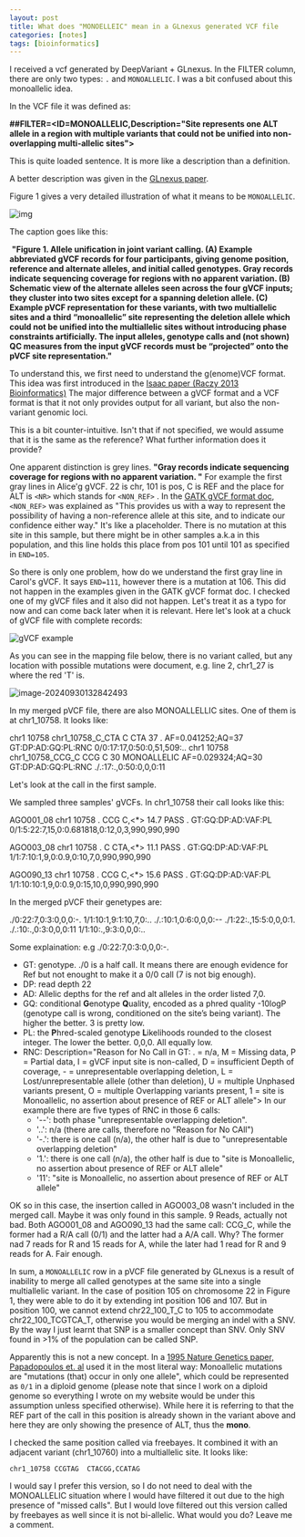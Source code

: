 ```yaml
---
layout: post
title: What does "MONOELLEIC" mean in a GLnexus generated VCF file
categories: [notes]
tags: [bioinformatics]
---
```


I received a vcf generated by DeepVariant + GLnexus. In the FILTER column, there are only two types: `.` and `MONOALLELIC`.  I was a bit confused about this monoallelic idea.

In the VCF file it was defined as:

**\##FILTER=<ID=MONOALLELIC,Description="Site represents one ALT allele in a region with multiple variants that could not be unified into non-overlapping multi-allelic sites">**

This is quite loaded sentence. It is more like a description than a definition.

A better description was given in the [GLnexus paper](https://www.biorxiv.org/content/10.1101/343970v1.full). 

Figure 1 gives a very detailed illustration of what it means to be `MONOALLELIC`.

![img](https://www.biorxiv.org/content/biorxiv/early/2018/06/11/343970/F1.large.jpg?width=800&height=600&carousel=1)

The caption goes like this:

​	**"Figure 1. Allele unification in joint variant calling. (A) Example abbreviated gVCF  records for four participants, giving genome position, reference and  alternate alleles, and initial called genotypes. Gray records indicate  sequencing coverage for regions with no apparent variation. (B)  Schematic view of the alternate alleles seen across the four gVCF  inputs; they cluster into two sites except for a spanning deletion  allele. (C) Example pVCF representation for these variants, with two  multiallelic sites and a third “monoallelic” site representing the  deletion allele which could not be unified into the multiallelic sites  without introducing phase constraints artificially. The input alleles,  genotype calls and (not shown) QC measures from the input gVCF records must be “projected” onto the pVCF site representation."**

To understand this, we first need to understand the g(enome)VCF format. This idea was first introduced in the [Isaac paper (Raczy 2013 Bioinformatics)](https://doi.org/10.1093/bioinformatics/btt314) The major difference between a gVCF format and a VCF format is that it not only provides output for all variant, but also the non-variant genomic loci.

This is a bit counter-intuitive. Isn't that if not specified, we would assume that it is the same as the reference? What further information does it provide?

One apparent distinction is grey lines. **"Gray records indicate  sequencing coverage for regions with no apparent variation. "** For example the first gray lines in Alice'g gVCF. 22 is chr, 101 is pos, C is REF and the place for ALT is `<NR>` which stands for `<NON_REF>` . In the [GATK gVCF format doc](https://gatk.broadinstitute.org/hc/en-us/articles/360035531812-GVCF-Genomic-Variant-Call-Format), `<NON_REF>` was explained as "This provides us with a way to represent the possibility of having a  non-reference allele at this site, and  to indicate our confidence  either way." It's like a placeholder. There is no mutation at this site in this sample, but there might be in other samples a.k.a in this population, and this line holds this place from pos 101 until 101 as specified in `END=105`. 

So there is only one problem, how do we understand the first gray line in Carol's gVCF. It says `END=111`, however there is a mutation at 106. This did not happen in the examples given in the GATK gVCF format doc. I checked one of my gVCF files and it also did not happen. Let's treat it as a typo for now and can come back later when it is relevant. Here let's look at a chuck of gVCF file with complete records:

![gVCF example](/home/huan/GitHub/en/images/gVCF.png)

As you can see in the mapping file below, there is no variant called, but any location with possible mutations were document, e.g. line 2, chr1_27 is where the red 'T' is. 

![image-20240930132842493](/home/huan/GitHub/en/images/bam_view.png)

In my merged pVCF file, there are also MONOALLELLIC sites. One of them is at chr1_10758. It looks like: 

chr1	10758	chr1_10758_C_CTA	C	CTA	37	.	AF=0.041252;AQ=37	GT:DP:AD:GQ:PL:RNC	0/0:17:17,0:50:0,51,509:..
chr1	10758	chr1_10758_CCG_C	CCG	C	30	MONOALLELIC	AF=0.029324;AQ=30	GT:DP:AD:GQ:PL:RNC	./.:17:.,0:50:0,0,0:11

Let's look at the call in the first sample. 

We sampled three samples' gVCFs. In chr1_10758 their call looks like this:

AGO001_08 chr1	10758	.	CCG	C,<*>	14.7	PASS	.	GT:GQ:DP:AD:VAF:PL	0/1:5:22:7,15,0:0.681818,0:12,0,3,990,990,990

AGO003_08 chr1	10758	.	C	CTA,<*>	11.1	PASS	.	GT:GQ:DP:AD:VAF:PL	1/1:7:10:1,9,0:0.9,0:10,7,0,990,990,990

AGO090_13 chr1	10758	.	CCG	C,<*>	15.6	PASS	.	GT:GQ:DP:AD:VAF:PL	1/1:10:10:1,9,0:0.9,0:15,10,0,990,990,990

In the merged pVCF their genetypes are:

./0:22:7,0:3:0,0,0:-.	1/1:10:1,9:1:10,7,0:..	./.:10:1,0:6:0,0,0:--
./1:22:.,15:5:0,0,0:1.	./.:10:.,0:3:0,0,0:11	1/1:10:.,9:3:0,0,0:..

Some explaination: e.g ./0:22:7,0:3:0,0,0:-.

- GT: genotype. ./0 is a half call. It means there are enough evidence for Ref but not enought to make it a 0/0 call (7 is not big enough). 
- DP: read depth 22
- AD: Allelic depths for the ref and alt alleles in the order listed 7,0.
- GQ: conditional **G**enotype **Q**uality, encoded as a phred quality -10logP (genotype call is wrong, conditioned on the site’s being variant). The higher the better. 3 is pretty low. 
- PL: the **P**hred-scaled genotype **L**ikelihoods rounded to the closest integer. The lower the better. 0,0,0. All equally low. 
- RNC: Description="Reason for No Call in GT: . = n/a, M = Missing data, P = Partial data, I = gVCF input site is non-called, D = insufficient Depth of coverage, - = unrepresentable overlapping deletion, L = Lost/unrepresentable allele (other than deletion), U = multiple Unphased variants present, O = multiple Overlapping variants present, 1 = site is Monoallelic, no assertion about presence of REF or ALT allele"> In our example there are five types of RNC in those 6 calls:
  - '--': both phase "unrepresentable overlapping deletion".
  - '..': n/a (there are calls, therefore no "Reason for No CAll")
  - '-.': there is one call (n/a), the other half is due to "unrepresentable overlapping deletion"
  - '1.': there is one call (n/a), the other half is due to "site is Monoallelic, no assertion about presence of REF or ALT allele"
  - '11': "site is Monoallelic, no assertion about presence of REF or ALT allele"

OK so in this case, the insertion called in AGO003_08 wasn't included in the merged call. Maybe it was only found in this sample. 9 Reads, actually not bad. Both AGO001_08 and AGO090_13 had the same call: CCG_C, while the former had a R/A call (0/1) and the latter had a A/A call. Why? The former nad 7 reads for R and 15 reads for A, while the later had 1 read for R and 9 reads for A. Fair enough.

In sum, a `MONOALLELIC` row in a pVCF file generated by GLnexus is a result of inability to merge all called genotypes at the same site into a single multiallelic variant. In the case of position 105 on chromosome 22 in Figure 1, they were able to do it by extending int position 106 and 107. But in position 100, we cannot extend chr22_100_T_C to 105 to accommodate chr22_100_TCGTCA_T, otherwise you would be merging an indel with a SNV. By the way I just learnt that SNP is a smaller concept than SNV. Only SNV found in >1% of the population can be called SNP.

Apparently this is not a new concept. In a [1995 Nature Genetics paper,  Papadopoulos et. al](https://www.nature.com/articles/ng0995-99) used it in the most literal way: Monoallelic mutations are "mutations (that) occur in only one allele", which could be represented as `0/1` in a diploid genome (please note that since I work on a diploid genome so everything I wrote on my website would be under this assumption unless specified otherwise). While here it is referring to that the REF part of the call in this position is already shown in the variant above and here they are only showing the presence of ALT, thus the **mono**.

I checked the same position called via freebayes. It combined it with an adjacent variant (chr1_10760) into a multiallelic site. It looks like:

`chr1_10758	CCGTAG	CTACGG,CCATAG`

I would say I prefer this version, so I do not need to deal with the MONOALLELIC situation where I would have filtered it out due to the high presence of "missed calls". But I would love filtered out this version called by freebayes as well since it is not bi-allelic. What would you do? Leave me a comment. 

